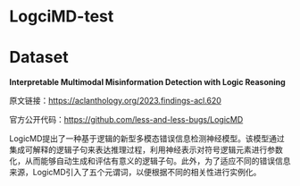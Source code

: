 # LogciMD-test
# Dataset
**Interpretable Multimodal Misinformation Detection with Logic Reasoning**

原文链接：https://aclanthology.org/2023.findings-acl.620

官方公开代码：https://github.com/less-and-less-bugs/LogicMD

LogicMD提出了一种基于逻辑的新型多模态错误信息检测神经模型。该模型通过集成可解释的逻辑子句来表达推理过程，利用神经表示对符号逻辑元素进行参数化，从而能够自动生成和评估有意义的逻辑子句。此外，为了适应不同的错误信息来源，LogicMD引入了五个元谓词，以便根据不同的相关性进行实例化。
